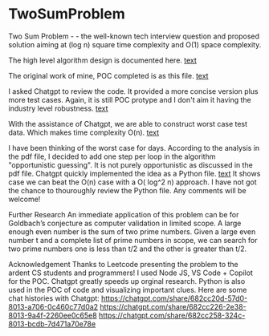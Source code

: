 # TwoSumProblem
Two Sum Problem - - the well-known tech interview question and proposed solution aiming at (log n) square time complexity and O(1) space complexity.

The high level algorithm design is documented here.
[text](Two_Sum_with_Two-End_Trim_Toward_Logarithmic_Squared_ComplexityV_1_0.pdf)

The original work of mine, POC completed is as this file.
[text](Two_Sum_II_exercise_to_submit.js)

I asked Chatgpt to review the code. It provided a more concise version plus more test cases. Again, it is still POC protype and I don't aim it having the industry level robustness.
[text](Two_Sum_II_exercise_chatgpt.js)

With the assistance of Chatgpt, we are able to construct worst case test data. Which makes time complexity O(n).
[text](Two_Sum_II_worst_data.js)

I have been thinking of the worst case for days. According to the analysis in the pdf file, I decided to add one step per loop in the algorithm "opportunistic guessing". It is not purely opportunistic as discussed in the pdf file. Chatgpt quickly implemented the idea as a Python file.
[text](Two_Sum_with_opportunistic_guess.py)
It shows case we can beat the O(n) case with a O( log^2 n) approach.
I have not got the chance to thouroughly review the Python file. Any comments will be welcome!


Further Research
An immediate application of this problem can be for Goldbach’s conjecture as computer validation in limited scope. A large enough even number is the sum of two prime numbers. Given a large even number t and a complete list of prime numbers in scope, we can search for two prime numbers one is less than t/2 and the other is greater than t/2.

Acknowledgement
Thanks to Leetcode presenting the problem to the ardent CS students and programmers!
I used Node JS, VS Code + Copilot for the POC. 
Chatgpt greatly speeds up orginal research. Python is also used in the POC of code and visualizing important clues.
Here are some chat histories with Chatgpt:
https://chatgpt.com/share/682cc20d-57d0-8013-a706-0c460c77d0a2
https://chatgpt.com/share/682cc226-2e38-8013-9a4f-2260ee0c65e8
https://chatgpt.com/share/682cc258-324c-8013-bcdb-7d471a70e78e